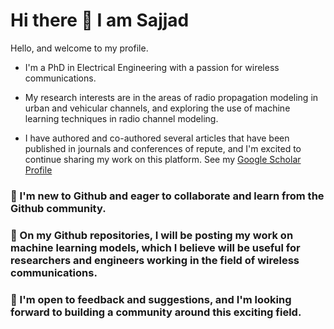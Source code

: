 # Hi there 👋 I am Sajjad
Hello, and welcome to my profile. 

* I'm a PhD in Electrical Engineering with a passion for wireless communications.

* My research interests are in the areas of radio propagation modeling in urban and vehicular channels, and exploring the use of machine learning techniques in radio channel modeling.

* I have authored and co-authored several articles that have been published in journals and conferences of repute, and I'm excited to continue sharing my work on this platform. See my [Google Scholar Profile](https://scholar.google.com.pk/citations?hl=en&user=8cOJ43oAAAAJ)

### 👯 I'm new to Github and eager to collaborate and learn from the Github community.

### 🌱 On my Github repositories, I will be posting my work on machine learning models, which I believe will be useful for researchers and engineers working in the field of wireless communications. 

### 💬 I'm open to feedback and suggestions, and I'm looking forward to building a community around this exciting field.
